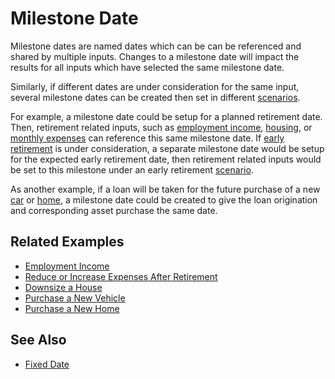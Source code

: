 # Milestone Date

Milestone dates are named dates which can be can be referenced and shared by 
multiple inputs. Changes to a milestone date 
will impact the results for all inputs which have selected the same milestone date.

Similarly, if different dates are under consideration for the same
input, several milestone dates can be created then set in
different [scenarios][8].

For example, a milestone date could be setup for a planned retirement date. 
Then, retirement related inputs, such as [employment income][1], [housing][4], 
or [monthly expenses][2] can reference this same milestone date. 
If [early retirement][7] is under consideration, a separate milestone date
would be setup for the expected early retirement date, then retirement related
inputs would be set to this milestone under an early retirement [scenario][8].

As another example, if a loan will be taken for the future purchase 
of a new [car][5] or [home][6], a milestone date could be 
created to give the loan origination and corresponding asset purchase the same date. 

## Related Examples

* [Employment Income][1]
* [Reduce or Increase Expenses After Retirement][2]
* [Downsize a House][4]
* [Purchase a New Vehicle][5]
* [Purchase a New Home][6]

## See Also

* [Fixed Date][3]

[1]:recipeEmploymentIncome.html
[2]:recipeChangeRetirementExpense.html
[3]:fixedDate.html
[4]:recipeDownsizeHouse.html
[5]:recipeNewCar.html
[6]:recipeNewHouse.html
[7]:recipeRetireEarly.html
[8]:scenario.html